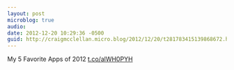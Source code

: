 ```yaml
---
layout: post
microblog: true
audio: 
date: 2012-12-20 10:29:36 -0500
guid: http://craigmcclellan.micro.blog/2012/12/20/t281783415139868672.html
---
```

My 5 Favorite Apps of 2012 [t.co/alWH0PYH](http://t.co/alWH0PYH)
